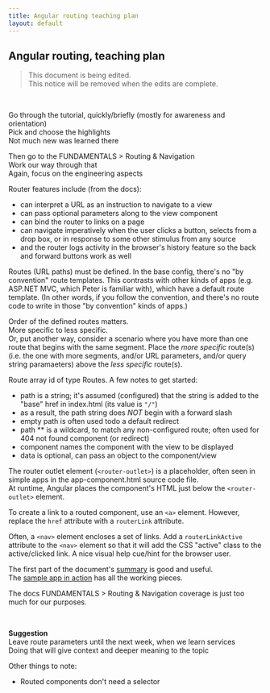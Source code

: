 ```yaml
---
title: Angular routing teaching plan
layout: default
---
```


## Angular routing, teaching plan

> This document is being edited.  
> This notice will be removed when the edits are complete.

<br> 

Go through the tutorial, quickly/briefly (mostly for awareness and orientation)  
Pick and choose the highlights  
Not much new was learned there  

Then go to the FUNDAMENTALS > Routing & Navigation  
Work our way through that  
Again, focus on the engineering aspects  

Router features include (from the docs):
* can interpret a URL as an instruction to navigate to a view
* can pass optional parameters along to the view component 
* can bind the router to links on a page
* can navigate imperatively when the user clicks a button, selects from a drop box, or in response to some other stimulus from any source
* and the router logs activity in the browser's history feature so the back and forward buttons work as well

Routes (URL paths) must be defined. In the base config, there's no "by convention" route templates. This contrasts with other kinds of apps (e.g. ASP.NET MVC, which Peter is familiar with), which have a default route template. (In other words, if you follow the convention, and there's no route code to write in those "by convention" kinds of apps.)

Order of the defined routes matters.  
More specific to less specific.  
Or, put another way, consider a scenario where you have more than one route that begins with the same segment. Place the *more specific* route(s) (i.e. the one with more segments, and/or URL parameters, and/or query string paramaeters) above the *less specific* route(s). 

Route array id of type Routes. A few notes to get started:
* path is a string; it's assumed (configured) that the string is added to the "base" href in index.html (its value is `"/"`)
* as a result, the path string does *NOT* begin with a forward slash
* empty path is often used todo a default redirect
* path ** is a wildcard, to match any non-configured route; often used for 404 not found component (or redirect)
* component names the component with the view to be displayed
* data is optional, can pass an object to the component/view

The router outlet element (`<router-outlet>`) is a placeholder, often seen in simple apps in the app-component.html source code file.  
At runtime, Angular places the component's HTML just below the `<router-outlet>` element. 

To create a link to a routed component, use an `<a>` element. However, replace the `href` attribute with a `routerLink` attribute.  

Often, a `<nav>` element encloses a set of links. Add a `routerLinkActive` attribute to the `<nav>` element so that it will add the CSS "active" class to the active/clicked link. A nice visual help cue/hint for the browser user. 

The first part of the document's [summary](https://angular.io/guide/router#summary) is good and useful.  
The [sample app in action](https://angular.io/guide/router#the-sample-application-in-action) has all the working pieces. 

The docs FUNDAMENTALS > Routing & Navigation coverage is just too much for our purposes.

<br>

**Suggestion**  
Leave route parameters until the next week, when we learn services  
Doing that will give context and deeper meaning to the topic

Other things to note:
* Routed components don't need a selector 

<br>
